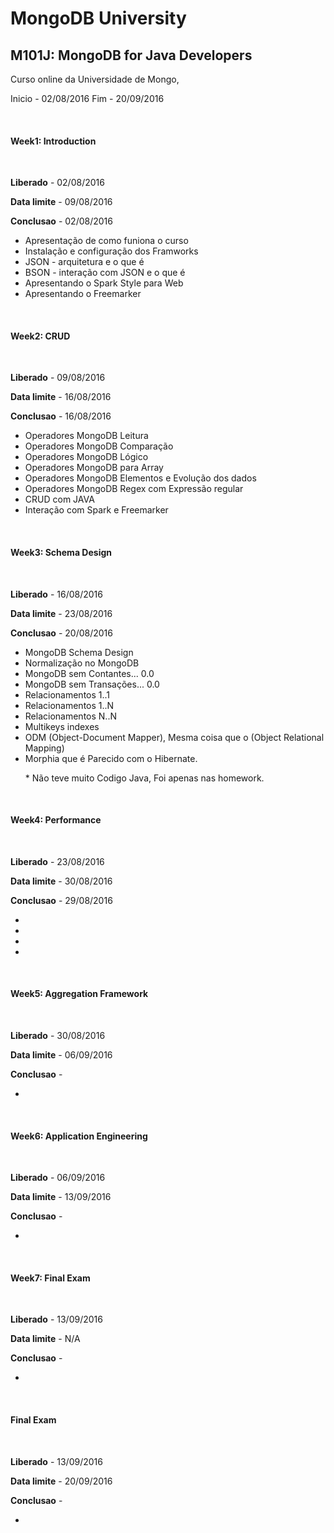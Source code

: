 <h1>MongoDB University </h1>
<h2>M101J: MongoDB for Java Developers</h2>

<p>Curso online da Universidade de Mongo, </p>
<p>Inicio - 02/08/2016 Fim -  20/09/2016 </p>
<br>
<h4>Week1: Introduction  </h4><br>
<p><strong>Liberado</strong> - 02/08/2016</p> 
<p><strong>Data limite</strong> - 09/08/2016</p> 
<p><strong>Conclusao</strong> -  02/08/2016</p>

<ul>
  <li>Apresentação de como funiona o curso</li>
  <li>Instalação e configuração dos Framworks</li>
  <li>JSON - arquitetura e o que é</li>
  <li>BSON - interação com JSON e o que é</li>
  <li>Apresentando o Spark Style para Web</li>
  <li>Apresentando o Freemarker </li>
  </ul>
<br>
<h4>Week2: CRUD  </h4><br>
<p><strong>Liberado</strong> - 09/08/2016</p> 
<p><strong>Data limite</strong> - 16/08/2016</p> 
<p><strong>Conclusao</strong> - 16/08/2016</p>
<ul>
  <li>Operadores MongoDB Leitura</li>
  <li>Operadores MongoDB Comparação</li>
  <li>Operadores MongoDB Lógico</li>
  <li>Operadores MongoDB para Array</li>
  <li>Operadores MongoDB Elementos e Evolução dos dados</li>
  <li>Operadores MongoDB Regex com Expressão regular </li>
  <li>CRUD com JAVA</li>
  <li>Interação com Spark e Freemarker</li>
</ul>  
<br>
<h4>Week3: Schema Design  </h4><br>
<p><strong>Liberado</strong> - 16/08/2016</p> 
<p><strong>Data limite</strong> - 23/08/2016</p> 
<p><strong>Conclusao</strong> - 20/08/2016</p>
<ul>
  <li>MongoDB Schema Design</li>
  <li>Normalização no MongoDB</li>
  <li>MongoDB sem Contantes... 0.0</li>
  <li>MongoDB sem Transações... 0.0</li>
  <li>Relacionamentos 1..1</li>
  <li>Relacionamentos 1..N</li>
  <li>Relacionamentos N..N</li>
  <li>Multikeys indexes</li>
  <li>ODM (Object-Document Mapper), Mesma coisa que o (Object Relational Mapping)</li>
  <li>Morphia que é Parecido com o Hibernate.</li>
  <p>* Não teve muito Codigo Java, Foi apenas nas homework.</p>
</ul> 
<br>
<h4>Week4: Performance  </h4><br>
<p><strong>Liberado</strong> - 23/08/2016</p> 
<p><strong>Data limite</strong> - 30/08/2016</p> 
<p><strong>Conclusao</strong> - 29/08/2016</p>
<ul>
  <li></li>
  <li></li>
  <li></li><li></li>
</ul> 
<br>
<h4>Week5: Aggregation Framework  </h4><br>
<p><strong>Liberado</strong> - 30/08/2016</p> 
<p><strong>Data limite</strong> - 06/09/2016</p> 
<p><strong>Conclusao</strong> - </p>
<ul>
  <li></li>
</ul> 
<br>
<h4>Week6: Application Engineering  </h4><br>
<p><strong>Liberado</strong> - 06/09/2016</p> 
<p><strong>Data limite</strong> - 13/09/2016</p> 
<p><strong>Conclusao</strong> - </p>
<ul>
  <li></li>
</ul> 
<br>
<h4>Week7: Final Exam  </h4><br>
<p><strong>Liberado</strong> - 13/09/2016</p> 
<p><strong>Data limite</strong> - N/A</p> 
<p><strong>Conclusao</strong> - </p>
<ul>
  <li></li>
</ul> 
<br>
<h4>Final Exam  </h4><br>
<p><strong>Liberado</strong> - 13/09/2016</p> 
<p><strong>Data limite</strong> - 20/09/2016</p> 
<p><strong>Conclusao</strong> - </p>
<ul>
  <li></li>
</ul> 
<br>
